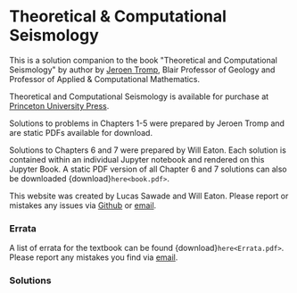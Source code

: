 # Theoretical & Computational Seismology

This is a solution companion to the book "Theoretical and Computational
Seismology" by author by [Jeroen Tromp](https://tromp.princeton.edu/people/jeroen-tromp), Blair Professor of Geology and Professor of Applied & Computational Mathematics.

Theoretical and Computational Seismology is available for purchase at [Princeton University
Press](https://press.princeton.edu/books/hardcover/9780691267968/theoretical-and-computational-seismology?srsltid=AfmBOopvcYeZzfsQZXwoQYsOS42YjHRRO1JTcj5uKIG27agrDBY0z_1e).


Solutions to problems in Chapters 1-5 were prepared by Jeroen Tromp and are static PDFs available for download. 

Solutions to Chapters 6 and 7 were prepared by Will Eaton. Each solution is contained within an individual Jupyter notebook and rendered on this Jupyter Book. A static PDF version of all Chapter 6 and 7 solutions can also be downloaded {download}`here<book.pdf>`.

This website was created by Lucas Sawade and Will Eaton. Please report or mistakes any issues via [Github](https://github.com/TheoreticalAndComputationalSeismology/theoreticalandcomputationalseismology.github.io/issues/new?title=Issue%20on%20page%20%2Fintro.html&body=Your%20issue%20content%20here) or [email](mailto:weaton@princeton.edu?subject=TCS%20Solutions%20Issue&cc=lsawade@princeton.edu).

### Errata 
A list of errata for the textbook can be found {download}`here<Errata.pdf>`. Please report any mistakes you find via [email](mailto:jtromp@princeton.edu?subject=TCS%20Errata). 

### Solutions 
```{tableofcontents}
```
